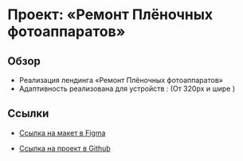 # Проект: «Ремонт Плёночных фотоаппаратов»

## Обзор

* Реализация лендинга «Ремонт Плёночных фотоаппаратов»
* Адаптивность реализована для устройств : (От 320px и шире )

## Ссылки

* [Ссылка на макет в Figma](https://www.figma.com/file/G3UWFlQmNtNs67751YiDH2/Month-of-Landings_external-link?node-id=2%3A1692)

* [Ссылка на проект в Github](https://slavk11.github.io/mesto-project/)


